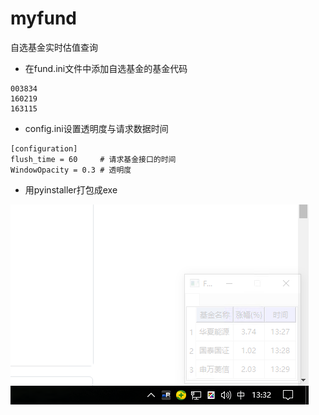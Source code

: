 # myfund
自选基金实时估值查询

* 在fund.ini文件中添加自选基金的基金代码

```
003834
160219
163115
```

* config.ini设置透明度与请求数据时间 
```
[configuration]
flush_time = 60     # 请求基金接口的时间
WindowOpacity = 0.3 # 透明度
```


* 用pyinstaller打包成exe
<img src="https://raw.githubusercontent.com/dayerong/myfund/main/snapshot.png">
